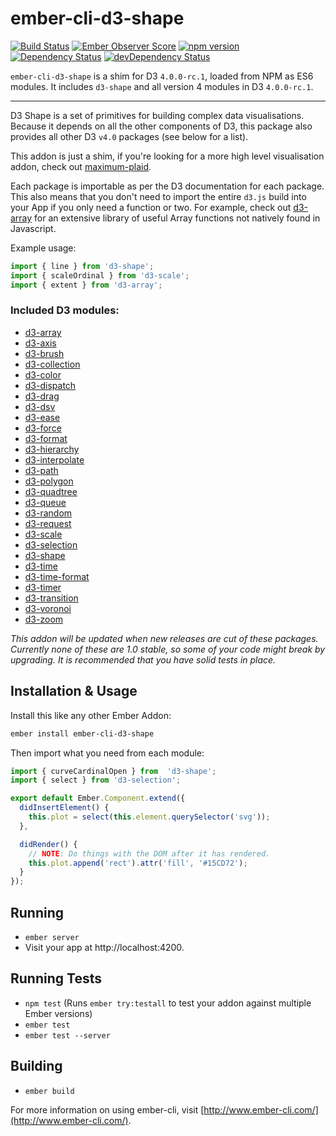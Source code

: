 # ember-cli-d3-shape

[![Build Status](https://travis-ci.org/ivanvanderbyl/ember-cli-d3-shape.svg?branch=master)](https://travis-ci.org/ivanvanderbyl/ember-cli-d3-shape) [![Ember Observer Score](https://emberobserver.com/badges/ember-cli-d3-shape.svg)](https://emberobserver.com/addons/ember-cli-d3-shape) [![npm version](https://badge.fury.io/js/ember-cli-d3-shape.svg)](https://badge.fury.io/js/ember-cli-d3-shape) [![Dependency Status](https://david-dm.org/ivanvanderbyl/ember-cli-d3-shape.svg)](https://david-dm.org/ivanvanderbyl/ember-cli-d3-shape) [![devDependency Status](https://david-dm.org/ivanvanderbyl/ember-cli-d3-shape/dev-status.svg)](https://david-dm.org/ivanvanderbyl/ember-cli-d3-shape#info=devDependencies)

`ember-cli-d3-shape` is a shim for D3 `4.0.0-rc.1`, loaded from NPM as ES6 modules. It includes `d3-shape` and all version 4 modules in D3 `4.0.0-rc.1`.

---

D3 Shape is a set of primitives for building complex data visualisations. Because
it depends on all the other components of D3, this package also provides all other
D3 `v4.0` packages (see below for a list). 

This addon is just a shim, if you're looking for a more high level visualisation addon,
check out [maximum-plaid](https://github.com/ivanvanderbyl/maximum-plaid).

Each package is importable as per the D3 documentation for each package. 
This also means that you don't need to import the entire `d3.js` build into your App if you
only need a function or two. For example, check out [d3-array](https://github.com/d3/d3-array) for
an extensive library of useful Array functions not natively found in Javascript.

Example usage:

```js
import { line } from 'd3-shape';
import { scaleOrdinal } from 'd3-scale';
import { extent } from 'd3-array';
```

### Included D3 modules:

- [d3-array](https://github.com/d3/d3-array)
- [d3-axis](https://github.com/d3/d3-axis)
- [d3-brush](https://github.com/d3/d3-brush)
- [d3-collection](https://github.com/d3/d3-collection)
- [d3-color](https://github.com/d3/d3-color)
- [d3-dispatch](https://github.com/d3/d3-dispatch)
- [d3-drag](https://github.com/d3/d3-drag)
- [d3-dsv](https://github.com/d3/d3-dsv)
- [d3-ease](https://github.com/d3/d3-ease)
- [d3-force](https://github.com/d3/d3-force)
- [d3-format](https://github.com/d3/d3-format)
- [d3-hierarchy](https://github.com/d3/d3-hierarchy)
- [d3-interpolate](https://github.com/d3/d3-interpolate)
- [d3-path](https://github.com/d3/d3-path)
- [d3-polygon](https://github.com/d3/d3-polygon)
- [d3-quadtree](https://github.com/d3/d3-quadtree)
- [d3-queue](https://github.com/d3/d3-queue)
- [d3-random](https://github.com/d3/d3-random)
- [d3-request](https://github.com/d3/d3-request)
- [d3-scale](https://github.com/d3/d3-scale)
- [d3-selection](https://github.com/d3/d3-selection)
- [d3-shape](https://github.com/d3/d3-shape)
- [d3-time](https://github.com/d3/d3-time)
- [d3-time-format](https://github.com/d3/d3-time-format)
- [d3-timer](https://github.com/d3/d3-timer)
- [d3-transition](https://github.com/d3/d3-transition)
- [d3-voronoi](https://github.com/d3/d3-voronoi)
- [d3-zoom](https://github.com/d3/d3-zoom)

_This addon will be updated when new releases are cut of these packages. 
Currently none of these are 1.0 stable, so some of your code might break by 
upgrading. It is recommended that you have solid tests in place._

## Installation & Usage

Install this like any other Ember Addon:

```bash
ember install ember-cli-d3-shape
```

Then import what you need from each module:

```js
import { curveCardinalOpen } from  'd3-shape';
import { select } from 'd3-selection';

export default Ember.Component.extend({
  didInsertElement() {
    this.plot = select(this.element.querySelector('svg'));
  },

  didRender() {
    // NOTE: Do things with the DOM after it has rendered.
    this.plot.append('rect').attr('fill', '#15CD72');
  }
});
```

## Running

* `ember server`
* Visit your app at http://localhost:4200.

## Running Tests

* `npm test` (Runs `ember try:testall` to test your addon against multiple Ember versions)
* `ember test`
* `ember test --server`

## Building

* `ember build`

For more information on using ember-cli, visit [http://www.ember-cli.com/](http://www.ember-cli.com/).
